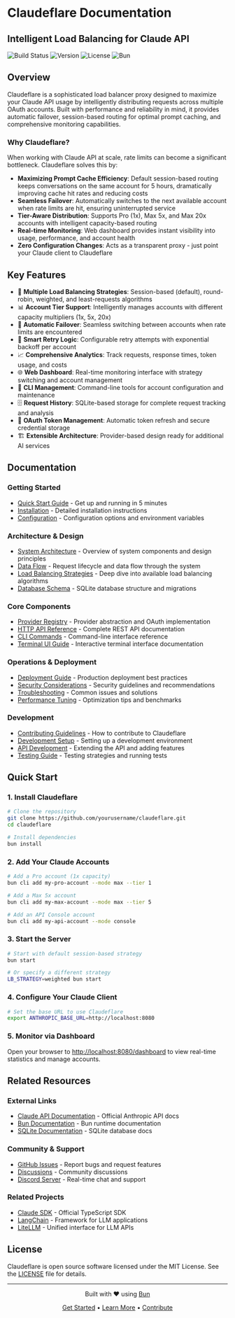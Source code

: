 # Claudeflare Documentation

## Intelligent Load Balancing for Claude API

![Build Status](https://img.shields.io/badge/build-passing-brightgreen)
![Version](https://img.shields.io/badge/version-1.0.0-blue)
![License](https://img.shields.io/badge/license-MIT-green)
![Bun](https://img.shields.io/badge/bun-%3E%3D1.2.8-f472b6)

## Overview

Claudeflare is a sophisticated load balancer proxy designed to maximize your Claude API usage by intelligently distributing requests across multiple OAuth accounts. Built with performance and reliability in mind, it provides automatic failover, session-based routing for optimal prompt caching, and comprehensive monitoring capabilities.

### Why Claudeflare?

When working with Claude API at scale, rate limits can become a significant bottleneck. Claudeflare solves this by:

- **Maximizing Prompt Cache Efficiency**: Default session-based routing keeps conversations on the same account for 5 hours, dramatically improving cache hit rates and reducing costs
- **Seamless Failover**: Automatically switches to the next available account when rate limits are hit, ensuring uninterrupted service
- **Tier-Aware Distribution**: Supports Pro (1x), Max 5x, and Max 20x accounts with intelligent capacity-based routing
- **Real-time Monitoring**: Web dashboard provides instant visibility into usage, performance, and account health
- **Zero Configuration Changes**: Acts as a transparent proxy - just point your Claude client to Claudeflare

## Key Features

- 🔄 **Multiple Load Balancing Strategies**: Session-based (default), round-robin, weighted, and least-requests algorithms
- 📊 **Account Tier Support**: Intelligently manages accounts with different capacity multipliers (1x, 5x, 20x)
- 🚀 **Automatic Failover**: Seamless switching between accounts when rate limits are encountered
- 🔁 **Smart Retry Logic**: Configurable retry attempts with exponential backoff per account
- 📈 **Comprehensive Analytics**: Track requests, response times, token usage, and costs
- 🌐 **Web Dashboard**: Real-time monitoring interface with strategy switching and account management
- 🔧 **CLI Management**: Command-line tools for account configuration and maintenance
- 🗄️ **Request History**: SQLite-based storage for complete request tracking and analysis
- 🔐 **OAuth Token Management**: Automatic token refresh and secure credential storage
- 🏗️ **Extensible Architecture**: Provider-based design ready for additional AI services

## Documentation

### Getting Started
- [Quick Start Guide](./quick-start.md) - Get up and running in 5 minutes
- [Installation](./installation.md) - Detailed installation instructions
- [Configuration](./configuration.md) - Configuration options and environment variables

### Architecture & Design
- [System Architecture](./architecture.md) - Overview of system components and design principles
- [Data Flow](./data-flow.md) - Request lifecycle and data flow through the system
- [Load Balancing Strategies](./load-balancing.md) - Deep dive into available load balancing algorithms
- [Database Schema](./database.md) - SQLite database structure and migrations

### Core Components
- [Provider Registry](./providers.md) - Provider abstraction and OAuth implementation
- [HTTP API Reference](./api-http.md) - Complete REST API documentation
- [CLI Commands](./cli.md) - Command-line interface reference
- [Terminal UI Guide](./tui.md) - Interactive terminal interface documentation

### Operations & Deployment
- [Deployment Guide](./deployment.md) - Production deployment best practices
- [Security Considerations](./security.md) - Security guidelines and recommendations
- [Troubleshooting](./troubleshooting.md) - Common issues and solutions
- [Performance Tuning](./performance.md) - Optimization tips and benchmarks

### Development
- [Contributing Guidelines](./contributing.md) - How to contribute to Claudeflare
- [Development Setup](./development.md) - Setting up a development environment
- [API Development](./api-development.md) - Extending the API and adding features
- [Testing Guide](./testing.md) - Testing strategies and running tests

## Quick Start

### 1. Install Claudeflare

```bash
# Clone the repository
git clone https://github.com/yourusername/claudeflare.git
cd claudeflare

# Install dependencies
bun install
```

### 2. Add Your Claude Accounts

```bash
# Add a Pro account (1x capacity)
bun cli add my-pro-account --mode max --tier 1

# Add a Max 5x account
bun cli add my-max-account --mode max --tier 5

# Add an API Console account
bun cli add my-api-account --mode console
```

### 3. Start the Server

```bash
# Start with default session-based strategy
bun start

# Or specify a different strategy
LB_STRATEGY=weighted bun start
```

### 4. Configure Your Claude Client

```bash
# Set the base URL to use Claudeflare
export ANTHROPIC_BASE_URL=http://localhost:8080
```

### 5. Monitor via Dashboard

Open your browser to [http://localhost:8080/dashboard](http://localhost:8080/dashboard) to view real-time statistics and manage accounts.

## Related Resources

### External Links
- [Claude API Documentation](https://docs.anthropic.com/claude/docs) - Official Anthropic API docs
- [Bun Documentation](https://bun.sh/docs) - Bun runtime documentation
- [SQLite Documentation](https://www.sqlite.org/docs.html) - SQLite database docs

### Community & Support
- [GitHub Issues](https://github.com/yourusername/claudeflare/issues) - Report bugs and request features
- [Discussions](https://github.com/yourusername/claudeflare/discussions) - Community discussions
- [Discord Server](https://discord.gg/claudeflare) - Real-time chat and support

### Related Projects
- [Claude SDK](https://github.com/anthropics/anthropic-sdk-typescript) - Official TypeScript SDK
- [LangChain](https://github.com/langchain-ai/langchain) - Framework for LLM applications
- [LiteLLM](https://github.com/BerriAI/litellm) - Unified interface for LLM APIs

## License

Claudeflare is open source software licensed under the MIT License. See the [LICENSE](../LICENSE) file for details.

---

<div align="center">
  <p>Built with ❤️ using <a href="https://bun.sh">Bun</a></p>
  <p>
    <a href="./quick-start.md">Get Started</a> •
    <a href="./architecture.md">Learn More</a> •
    <a href="./contributing.md">Contribute</a>
  </p>
</div>